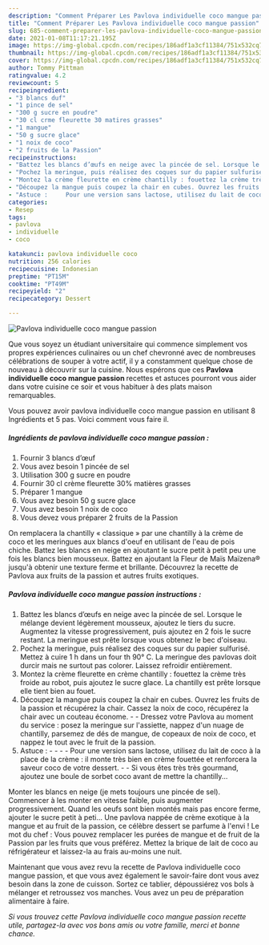 ```yaml
---
description: "Comment Préparer Les Pavlova individuelle coco mangue passion"
title: "Comment Préparer Les Pavlova individuelle coco mangue passion"
slug: 685-comment-preparer-les-pavlova-individuelle-coco-mangue-passion
date: 2021-01-08T11:17:21.195Z
image: https://img-global.cpcdn.com/recipes/186adf1a3cf11384/751x532cq70/pavlova-individuelle-coco-mangue-passion-photo-principale-de-la-recette.jpg
thumbnail: https://img-global.cpcdn.com/recipes/186adf1a3cf11384/751x532cq70/pavlova-individuelle-coco-mangue-passion-photo-principale-de-la-recette.jpg
cover: https://img-global.cpcdn.com/recipes/186adf1a3cf11384/751x532cq70/pavlova-individuelle-coco-mangue-passion-photo-principale-de-la-recette.jpg
author: Tommy Pittman
ratingvalue: 4.2
reviewcount: 5
recipeingredient:
- "3 blancs duf"
- "1 pince de sel"
- "300 g sucre en poudre"
- "30 cl crme fleurette 30 matires grasses"
- "1 mangue"
- "50 g sucre glace"
- "1 noix de coco"
- "2 fruits de la Passion"
recipeinstructions:
- "Battez les blancs d’œufs en neige avec la pincée de sel. Lorsque le mélange devient légèrement mousseux, ajoutez le tiers du sucre. Augmentez la vitesse progressivement, puis ajoutez en 2 fois le sucre restant. La meringue est prête lorsque vous obtenez le bec d&#39;oiseau."
- "Pochez la meringue, puis réalisez des coques sur du papier sulfurisé. Mettez à cuire 1 h dans un four th 90° C. La meringue des pavlovas doit durcir mais ne surtout pas colorer. Laissez refroidir entièrement."
- "Montez la crème fleurette en crème chantilly : fouettez la crème très froide au robot, puis ajoutez le sucre glace. La chantilly est prête lorsque elle tient bien au fouet."
- "Découpez la mangue puis coupez la chair en cubes. Ouvrez les fruits de la passion et récupérez la chair. Cassez la noix de coco, récupérez la chair avec un couteau économe.  Dressez votre Pavlova au moment du service : posez la meringue sur l&#39;assiette, nappez d&#39;un nuage de chantilly, parsemez de dés de mangue, de copeaux de noix de coco, et nappez le tout avec le fruit de la passion."
- "Astuce :     Pour une version sans lactose, utilisez du lait de coco à la place de la crème : il monte très bien en crème fouettée et renforcera la saveur coco de votre dessert.  Si vous êtes très très gourmand, ajoutez une boule de sorbet coco avant de mettre la chantilly..."
categories:
- Resep
tags:
- pavlova
- individuelle
- coco

katakunci: pavlova individuelle coco 
nutrition: 256 calories
recipecuisine: Indonesian
preptime: "PT15M"
cooktime: "PT49M"
recipeyield: "2"
recipecategory: Dessert

---
```



![Pavlova individuelle coco mangue passion](https://img-global.cpcdn.com/recipes/186adf1a3cf11384/751x532cq70/pavlova-individuelle-coco-mangue-passion-photo-principale-de-la-recette.jpg)

Que vous soyez un étudiant universitaire qui commence simplement vos propres expériences culinaires ou un chef chevronné avec de nombreuses célébrations de souper à votre actif, il y a constamment quelque chose de nouveau à découvrir sur la cuisine. Nous espérons que ces <strong> Pavlova individuelle coco mangue passion </strong> recettes et astuces pourront vous aider dans votre cuisine ce soir et vous habituer à des plats maison remarquables.

<!--inarticleads1-->

Vous pouvez avoir pavlova individuelle coco mangue passion en utilisant 8 Ingrédients et 5 pas. Voici comment vous faire il.

##### Ingrédients de pavlova individuelle coco mangue passion :

1. Fournir 3 blancs d’œuf
1. Vous avez besoin 1 pincée de sel
1. Utilisation 300 g sucre en poudre
1. Fournir 30 cl crème fleurette 30% matières grasses
1. Préparer 1 mangue
1. Vous avez besoin 50 g sucre glace
1. Vous avez besoin 1 noix de coco
1. Vous devez vous préparer 2 fruits de la Passion


On remplacera la chantilly « classique » par une chantilly à la crème de coco et les meringues aux blancs d&#39;oeuf en utilisant de l&#39;eau de pois chiche. Battez les blancs en neige en ajoutant le sucre petit à petit peu une fois les blancs bien mousseux. Battez en ajoutant la Fleur de Maïs Maïzena® jusqu&#39;à obtenir une texture ferme et brillante. Découvrez la recette de Pavlova aux fruits de la passion et autres fruits exotiques. 

<!--inarticleads2-->

##### Pavlova individuelle coco mangue passion instructions :

1. Battez les blancs d’œufs en neige avec la pincée de sel. Lorsque le mélange devient légèrement mousseux, ajoutez le tiers du sucre. Augmentez la vitesse progressivement, puis ajoutez en 2 fois le sucre restant. La meringue est prête lorsque vous obtenez le bec d&#39;oiseau.
1. Pochez la meringue, puis réalisez des coques sur du papier sulfurisé. Mettez à cuire 1 h dans un four th 90° C. La meringue des pavlovas doit durcir mais ne surtout pas colorer. Laissez refroidir entièrement.
1. Montez la crème fleurette en crème chantilly : fouettez la crème très froide au robot, puis ajoutez le sucre glace. La chantilly est prête lorsque elle tient bien au fouet.
1. Découpez la mangue puis coupez la chair en cubes. Ouvrez les fruits de la passion et récupérez la chair. Cassez la noix de coco, récupérez la chair avec un couteau économe. -  - Dressez votre Pavlova au moment du service : posez la meringue sur l&#39;assiette, nappez d&#39;un nuage de chantilly, parsemez de dés de mangue, de copeaux de noix de coco, et nappez le tout avec le fruit de la passion.
1. Astuce : -  -   -  - Pour une version sans lactose, utilisez du lait de coco à la place de la crème : il monte très bien en crème fouettée et renforcera la saveur coco de votre dessert. -  - Si vous êtes très très gourmand, ajoutez une boule de sorbet coco avant de mettre la chantilly...


Monter les blancs en neige (je mets toujours une pincée de sel). Commencer à les monter en vitesse faible, puis augmenter progressivement. Quand les oeufs sont bien montés mais pas encore ferme, ajouter le sucre petit à peti… Une pavlova nappée de crème exotique à la mangue et au fruit de la passion, ce célèbre dessert se parfume à l&#39;envi ! Le mot du chef : Vous pouvez remplacer les purées de mangue et de fruit de la Passion par les fruits que vous préférez. Mettez la brique de lait de coco au réfrigérateur et laissez-la au frais au-moins une nuit. 

<!--inarticleads1-->

<p>
Maintenant que vous avez revu la recette de Pavlova individuelle coco mangue passion, et que vous avez également le savoir-faire dont vous avez besoin dans la zone de cuisson. Sortez ce tablier, dépoussiérez vos bols à mélanger et retroussez vos manches. Vous avez un peu de préparation alimentaire à faire.
</p>

<p>
<i>Si vous trouvez cette Pavlova individuelle coco mangue passion recette utile, partagez-la avec vos bons amis ou votre famille, merci et bonne chance.</i>
</p>
